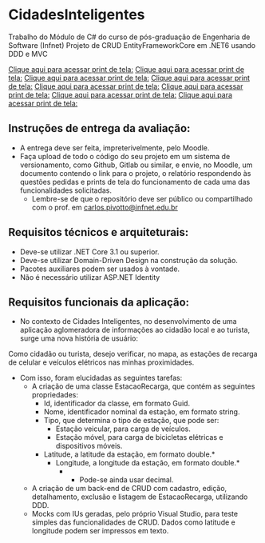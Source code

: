 # CidadesInteligentes

Trabalho do Módulo de C# do curso de pós-graduação de Engenharia de Software (Infnet)
Projeto de CRUD EntityFrameworkCore em .NET6 usando DDD e MVC

[Clique aqui para acessar print de tela:](https://github.com/marlonbraga/CidadesInteligentes/blob/main/docfiles/Criação.png)
[Clique aqui para acessar print de tela:](https://github.com/marlonbraga/CidadesInteligentes/blob/main/docfiles/Criação-2.png)
[Clique aqui para acessar print de tela:](https://github.com/marlonbraga/CidadesInteligentes/blob/main/docfiles/Detalhes.png)
[Clique aqui para acessar print de tela:](https://github.com/marlonbraga/CidadesInteligentes/blob/main/docfiles/Edição.png)
[Clique aqui para acessar print de tela:](https://github.com/marlonbraga/CidadesInteligentes/blob/main/docfiles/Edição-2.png)
[Clique aqui para acessar print de tela:](https://github.com/marlonbraga/CidadesInteligentes/blob/main/docfiles/Exclusão.png)
[Clique aqui para acessar print de tela:](https://github.com/marlonbraga/CidadesInteligentes/blob/main/docfiles/Exclusão-2.png)
[Clique aqui para acessar print de tela:](https://github.com/marlonbraga/CidadesInteligentes/blob/main/docfiles/Listagem.png)

## Instruções de entrega da avaliação:
- A entrega deve ser feita, impreterivelmente, pelo Moodle.
- Faça upload de todo o código do seu projeto em um sistema de versionamento, como Github, Gitlab ou similar, e envie, no Moodle, um documento contendo o link para o projeto, o relatório respondendo às questões pedidas e prints de tela do funcionamento de cada uma das funcionalidades solicitadas.
  - Lembre-se de que o repositório deve ser público ou compartilhado com o prof. em carlos.pivotto@infnet.edu.br

## Requisitos técnicos e arquiteturais:
- Deve-se utilizar .NET Core 3.1 ou superior.
- Deve-se utilizar Domain-Driven Design na construção da solução.
- Pacotes auxiliares podem ser usados à vontade.
- Não é necessário utilizar ASP.NET Identity

## Requisitos funcionais da aplicação:
- No contexto de Cidades Inteligentes, no desenvolvimento de uma aplicação aglomeradora de informações ao cidadão local e ao turista, surge uma nova história de usuário:


Como cidadão ou turista, desejo verificar, no mapa, as estações de recarga de celular e veículos elétricos nas minhas proximidades.


- Com isso, foram elucidadas as seguintes tarefas:
  - A criação de uma classe EstacaoRecarga, que contém as seguintes propriedades:
    - Id, identificador da classe, em formato Guid.
    - Nome, identificador nominal da estação, em formato string.
    - Tipo, que determina o tipo de estação, que pode ser:
      - Estação veicular, para carga de veículos.
      - Estação móvel, para carga de bicicletas elétricas e dispositivos móveis.
    - Latitude, a latitude da estação, em formato double.*
      - Longitude, a longitude da estação, em formato double.*
        - * Pode-se ainda usar decimal. 
  - A criação de um back-end de CRUD com cadastro, edição, detalhamento, exclusão e listagem de EstacaoRecarga, utilizando DDD.
  - Mocks com IUs geradas, pelo próprio Visual Studio, para teste simples das funcionalidades de CRUD. Dados como latitude e longitude podem ser impressos em texto.
